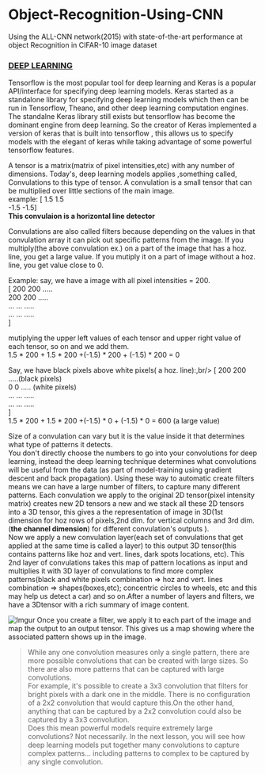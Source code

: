 # Object-Recognition-Using-CNN
Using the ALL-CNN network(2015) with state-of-the-art performance at object Recognition in CIFAR-10 image dataset


### [DEEP LEARNING](https://www.kaggle.com/dansbecker/intro-to-deep-learning-and-computer-vision)
Tensorflow is the most popular tool for deep learning and Keras is a popular API/interface for specifying deep learning models. Keras started as a standalone library for specifying deep learning models which then can be run in Tensorflow, Theano, and other deep learning computation engines. The standalne Keras library still exists but tensorflow has become the dominant engine from deep learning. So the creator of Keras implemented a version of keras that is built into tensorflow , this allows us to specify models with the elegant of keras while taking advantage of some powerful tensorflow features.

A tensor is a matrix(matrix of pixel intensities,etc) with any number of dimensions. Today's, deep learning models applies ,something called, Convulations to this type of tensor. A convulation is a small tensor that can be multiplied over little sections of the main image.<br/>
example: [ 1.5   1.5<br/>
          -1.5  -1.5]<br/>
**This convulaion is a horizontal line detector**
          
Convulations are also called filters because depending on the values in that convulation array it can pick out specific patterns from the image. If you multiply(the above convulation ex.) on a part of the image that has a hoz. line, you get a large value. If you mutiply it on a part of image without a hoz. line, you get value close to 0.

Example: say, we have a image with all pixel intensities = 200.<br/>
[ 200  200 .....<br/>
  200  200 .....<br/>
  ...  ... ..... <br/>
  ...  ... .....<br/>
                ]
 
mutiplying the upper left values of each tensor and upper right value of each tensor, so on  and we add them.<br/>
1.5 * 200 + 1.5 * 200 +(-1.5) * 200 + (-1.5) * 200 = 0

Say, we have black pixels above white pixels( a hoz. line):,br/>
[ 200  200 .....(black pixels)<br/>
   0    0 ..... (white pixels)<br/>
  ...  ... ..... <br/>
  ...  ... .....<br/>
                ]
<br/> 1.5 * 200 + 1.5 * 200 +(-1.5) * 0 + (-1.5) * 0 = 600 (a large value)

Size of a convulation can vary but it is the value inside it that determines what type of patterns it detects.<br/>
You don't directly choose the numbers to go into your convolutions for deep learning, instead the deep learning technique determines what convolutions will be useful from the data (as part of model-training using gradient descent and back propagation). Using these way to automatic create filters means we can have a large number of filters, to capture many different patterns. Each convulation we apply to the original 2D tensor(pixel intensity matrix) creates new 2D tensors a new
and we stack all these 2D tensors into a 3D tensor, this gives a the representation of image in 3D(1st dimension for hoz rows of pixels,2nd dim. for vertical columns and 3rd dim.(**the channel dimension**) for different convulation's outputs ).<br/>
Now we apply a new convulation layer(each set of convulations that get applied at the same time is called a layer) to this output 3D tensor(this contains patterns like hoz and vert. lines, dark spots locations, etc). This 2nd layer of convulations takes this map of pattern locations as input and multiplies it with 3D layer of convulations to find more complex patterns(black and white pixels combination => hoz and vert. lines combination => shapes(boxes,etc); concentric circles to wheels, etc and this may help us detect a car) and so on.After a number of layers and filters, we have a 3Dtensor with a rich summary of image content.

![Imgur](https://i.imgur.com/op9Maqr.png)
Once you create a filter, we apply it to each part of the image and map the output to an output tensor. This gives us a map showing where the associated pattern shows up in the image.

> While any one convolution measures only a single pattern, there are more possible convolutions that can be created with large sizes. So there are also more patterns that can be captured with large convolutions.<br/>For example, it's possible to create a 3x3 convolution that filters for bright pixels with a dark one in the middle. There is no configuration of a 2x2 convolution that would capture this.On the other hand, anything that can be captured by a 2x2 convolution could also be captured by a 3x3 convolution.<br/>Does this mean powerful models require extremely large convolutions? Not necessarily. In the next lesson, you will see how deep learning models put together many convolutions to capture complex patterns... including patterns to complex to be captured by any single convolution.
